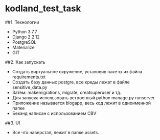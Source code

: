 # kodland_test_task

##1. Технологии
- Python 3.7.7
- Django 2.2.12
- PostgreSQL
- Materialize
- GIT

##2. Как запускать
- Создать виртуальное окружение, установив пакеты из файла requirements.txt
- Создать базу данных postgre, все креды лежат в файле sensitive_data.py
- Затем: makemigrations, migrate, creatsuperuser и тд.
- Для запуска использовать встроенный python manage.py runserver
- Приложение называется blogapp, весь код лежит в одноименной папке
- Бекэнд написан с использованием CBV
 
##3. UI
- Все что наверстал, лежит в папке assets. 